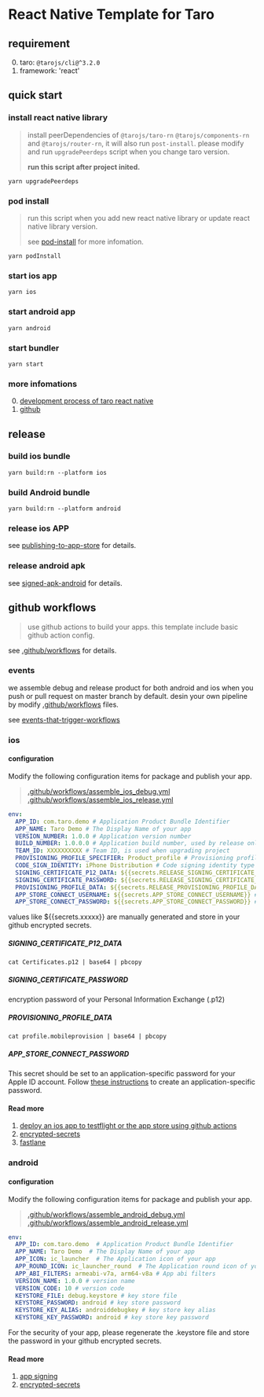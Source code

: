 React Native Template for Taro
====

## requirement

0. taro: `@tarojs/cli@^3.2.0`
1. framework: 'react'
## quick start

### install react native library
> install peerDependencies of `@tarojs/taro-rn` `@tarojs/components-rn` and `@tarojs/router-rn`, it will also run `post-install`. please modify and run `upgradePeerdeps` script when you change taro version.
> 
> **run this script after project inited.**

`yarn upgradePeerdeps`

### pod install
> run this script when you add new react native library or update react native library version.
> 
> see [pod-install](https://www.npmjs.com/package/pod-install) for more infomation.

`yarn podInstall`

### start ios app

`yarn ios`

### start android app

`yarn android`

### start bundler

`yarn start`

### more infomations

0. [development process of taro react native](https://taro-docs.jd.com/taro/docs/react-native)
1. [github](https://github.com/NervJS/taro)

## release

### build ios bundle

`yarn build:rn --platform ios`

### build Android bundle

`yarn build:rn --platform android`

### release ios APP

see [publishing-to-app-store](https://reactnative.cn/docs/publishing-to-app-store) for details.

### release android apk

see [signed-apk-android](https://reactnative.cn/docs/signed-apk-android) for details.

## github workflows
> use github actions to build your apps. this template include basic github action config.

see [.github/workflows](.github/workflows) for details.

### events

we assemble debug and release product for both android and ios when you push or pull request on master branch by default. desin your own pipeline by modify [.github/workflows](.github/workflows) files.

see [events-that-trigger-workflows](https://docs.github.com/en/actions/reference/events-that-trigger-workflows) 
### ios

#### configuration

Modify the following configuration items for package and publish your app.

> [.github/workflows/assemble_ios_debug.yml](.github/workflows/assemble_ios_debug.yml)
> [.github/workflows/assemble_ios_release.yml](.github/workflows/assemble_ios_release.yml)

```yml
env:
  APP_ID: com.taro.demo # Application Product Bundle Identifier
  APP_NAME: Taro Demo # The Display Name of your app
  VERSION_NUMBER: 1.0.0 # Application version number
  BUILD_NUMBER: 1.0.0.0 # Application build number, used by release only.
  TEAM_ID: XXXXXXXXXX # Team ID, is used when upgrading project
  PROVISIONING_PROFILE_SPECIFIER: Product_profile # Provisioning profile name to use for code signing
  CODE_SIGN_IDENTITY: iPhone Distribution # Code signing identity type (iPhone Developer, iPhone Distribution)
  SIGNING_CERTIFICATE_P12_DATA: ${{secrets.RELEASE_SIGNING_CERTIFICATE_P12_DATA}}
  SIGNING_CERTIFICATE_PASSWORD: ${{secrets.RELEASE_SIGNING_CERTIFICATE_PASSWORD}}
  PROVISIONING_PROFILE_DATA: ${{secrets.RELEASE_PROVISIONING_PROFILE_DATA}}
  APP_STORE_CONNECT_USERNAME: ${{secrets.APP_STORE_CONNECT_USERNAME}} # This secret should be set to the Apple ID of your developer account, used by release only.
  APP_STORE_CONNECT_PASSWORD: ${{secrets.APP_STORE_CONNECT_PASSWORD}} # used by release only.
```

values like ${{secrets.xxxxx}} are manually generated and store in your github encrypted secrets.

##### SIGNING_CERTIFICATE_P12_DATA

`cat Certificates.p12 | base64 | pbcopy`

##### SIGNING_CERTIFICATE_PASSWORD

encryption password of your Personal Information Exchange (.p12)

##### PROVISIONING_PROFILE_DATA

`cat profile.mobileprovision | base64 | pbcopy`

##### APP_STORE_CONNECT_PASSWORD

This secret should be set to an application-specific password for your Apple ID account. Follow [these instructions](https://support.apple.com/en-us/HT204397) to create an application-specific password.

#### Read more

1. [deploy an ios app to testflight or the app store using github actions](https://betterprogramming.pub/deploy-an-ios-app-to-testflight-or-the-app-store-using-github-actions-c4d7082b1430)
2. [encrypted-secrets](https://docs.github.com/en/actions/reference/encrypted-secrets)
3. [fastlane](https://docs.fastlane.tools/)

### android

#### configuration

Modify the following configuration items for package and publish your app.

> [.github/workflows/assemble_android_debug.yml](.github/workflows/assemble_android_debug.yml)
> [.github/workflows/assemble_android_release.yml](.github/workflows/assemble_android_release.yml)

```yml
env:
  APP_ID: com.taro.demo  # Application Product Bundle Identifier
  APP_NAME: Taro Demo  # The Display Name of your app
  APP_ICON: ic_launcher  # The Application icon of your app
  APP_ROUND_ICON: ic_launcher_round  # The Application round icon of your app
  APP_ABI_FILTERS: armeabi-v7a, arm64-v8a # App abi filters
  VERSION_NAME: 1.0.0 # version name
  VERSION_CODE: 10 # version code
  KEYSTORE_FILE: debug.keystore # key store file
  KEYSTORE_PASSWORD: android # key store password
  KEYSTORE_KEY_ALIAS: androiddebugkey # key store key alias
  KEYSTORE_KEY_PASSWORD: android # key store key password
```

For the security of your app, please regenerate the .keystore file and store the password in your github encrypted secrets.
#### Read more

1. [app signing](https://developer.android.com/studio/publish/app-signing)
2. [encrypted-secrets](https://docs.github.com/en/actions/reference/encrypted-secrets)
